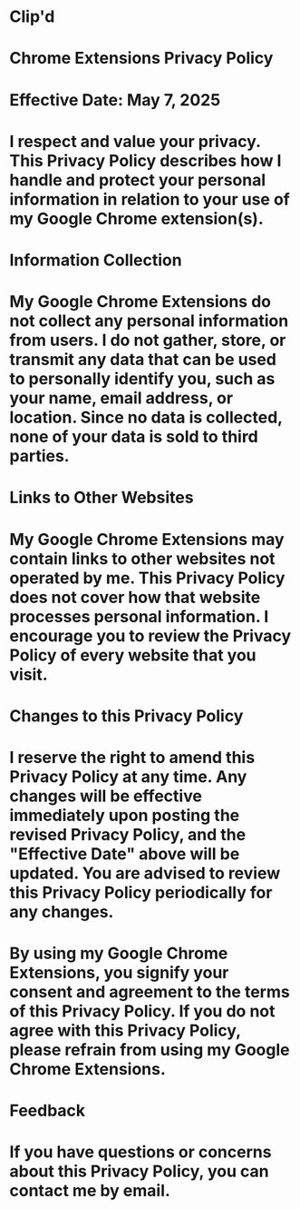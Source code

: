 # Clip'd
# Chrome Extensions Privacy Policy

# Effective Date: May 7, 2025

# I respect and value your privacy. This Privacy Policy describes how I handle and protect your personal information in relation to your use of my Google Chrome extension(s).
# Information Collection

# My Google Chrome Extensions do not collect any personal information from users. I do not gather, store, or transmit any data that can be used to personally identify you, such as your name, email address, or location. Since no data is collected, none of your data is sold to third parties.
# Links to Other Websites

# My Google Chrome Extensions may contain links to other websites not operated by me. This Privacy Policy does not cover how that website processes personal information. I encourage you to review the Privacy Policy of every website that you visit.
# Changes to this Privacy Policy

# I reserve the right to amend this Privacy Policy at any time. Any changes will be effective immediately upon posting the revised Privacy Policy, and the "Effective Date" above will be updated. You are advised to review this Privacy Policy periodically for any changes.

# By using my Google Chrome Extensions, you signify your consent and agreement to the terms of this Privacy Policy. If you do not agree with this Privacy Policy, please refrain from using my Google Chrome Extensions.
# Feedback
# If you have questions or concerns about this Privacy Policy, you can contact me by email.
